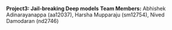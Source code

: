 **Project3: **Jail-breaking Deep models****
**Team Members:** Abhishek Adinarayanappa (aa12037), Harsha Mupparaju (sm12754), Nived Damodaran (nd2746)
